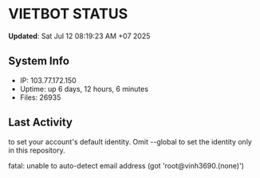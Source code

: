 # VIETBOT STATUS
**Updated**: Sat Jul 12 08:19:23 AM +07 2025

## System Info
- IP: 103.77.172.150
- Uptime: up 6 days, 12 hours, 6 minutes
- Files: 26935

## Last Activity

to set your account's default identity.
Omit --global to set the identity only in this repository.

fatal: unable to auto-detect email address (got 'root@vinh3690.(none)')
